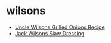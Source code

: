 # wilsons

 * [Uncle Wilsons Grilled Onions Recipe](../../index/u/uncle-wilsons-grilled-onions-recipe.json)
 * [Jack Wilsons Slaw Dressing](../../index/j/jack-wilsons-slaw-dressing.json)
